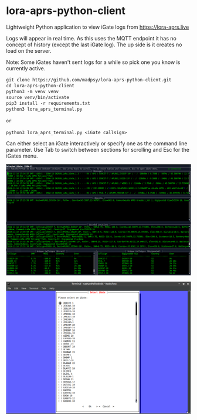 # lora-aprs-python-client
Lightweight Python application to view iGate logs from https://lora-aprs.live

Logs will appear in real time. As this uses the MQTT endpoint it has no concept of history (except the last iGate log). The up side is it creates no load on the server.

Note: Some iGates haven't sent logs for a while so pick one you know is currently active.

```
git clone https://github.com/madpsy/lora-aprs-python-client.git
cd lora-aprs-python-client
python3 -m venv venv
source venv/bin/activate
pip3 install -r requirements.txt
python3 lora_aprs_terminal.py

or

python3 lora_aprs_terminal.py <iGate callsign>
```

Can either select an iGate interactively or specify one as the command line parameter. Use Tab to switch between sections for scrolling and Esc for the iGates menu.

![Main View](main.png?raw=true "Main View")

![Select iGate](select.png?raw=true "Select iGate")

